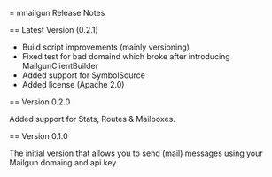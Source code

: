 = mnailgun Release Notes

== Latest Version (0.2.1)

- Build script improvements (mainly versioning)
- Fixed test for bad domaind which broke after introducing MailgunClientBuilder
- Added support for SymbolSource
- Added license (Apache 2.0)

== Version 0.2.0

Added support for Stats, Routes & Mailboxes.

== Version 0.1.0

The initial version that allows you to send (mail) messages using your Mailgun domaing and api key.

